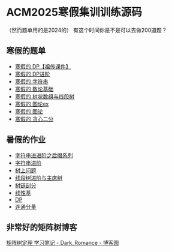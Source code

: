 # ACM2025寒假集训训练源码
（然而题单用的是2024的）
有这个时间你是不是可以去做200道题？

## 寒假的题单

- [寒假的 DP【祖传课件】](https://www.luogu.com.cn/training/541227)
- [寒假的 DP进阶](https://www.luogu.com.cn/training/541226)
- [寒假的 字符串](https://www.luogu.com.cn/training/541225)
- [寒假的 数论基础](https://www.luogu.com.cn/training/541211#information)
- [寒假的 树状数组与线段树](https://www.luogu.com.cn/training/541209)
- [寒假的 图论ex](https://www.luogu.com.cn/training/541207)
- [寒假的 图论](https://www.luogu.com.cn/training/541205)
- [寒假的 贪心二分](https://www.luogu.com.cn/training/541203)

## 暑假的作业

- [字符串进进阶之后缀系列](https://www.luogu.com.cn/training/543663)
- [字符串进阶](https://www.luogu.com.cn/training/543650)
- [树上问题](https://www.luogu.com.cn/training/541241)
- [线段树进阶与主席树](https://www.luogu.com.cn/training/541240)
- [树链剖分](https://www.luogu.com.cn/training/541239)
- [线性基](https://www.luogu.com.cn/training/541234)
- [DP](https://www.luogu.com.cn/training/541232)
- [连通分量](https://www.luogu.com.cn/training/541231)

## 非常好的矩阵树博客

[矩阵树定理 学习笔记 - Dark_Romance - 博客园](https://www.cnblogs.com/Dark-Romance/p/13276282.html)
